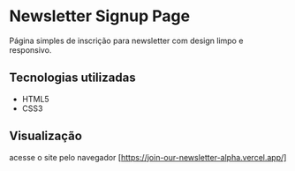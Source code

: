 # Newsletter Signup Page

Página simples de inscrição para newsletter com design limpo e responsivo.

## Tecnologias utilizadas
- HTML5
- CSS3

## Visualização
acesse o site pelo navegador [https://join-our-newsletter-alpha.vercel.app/]
